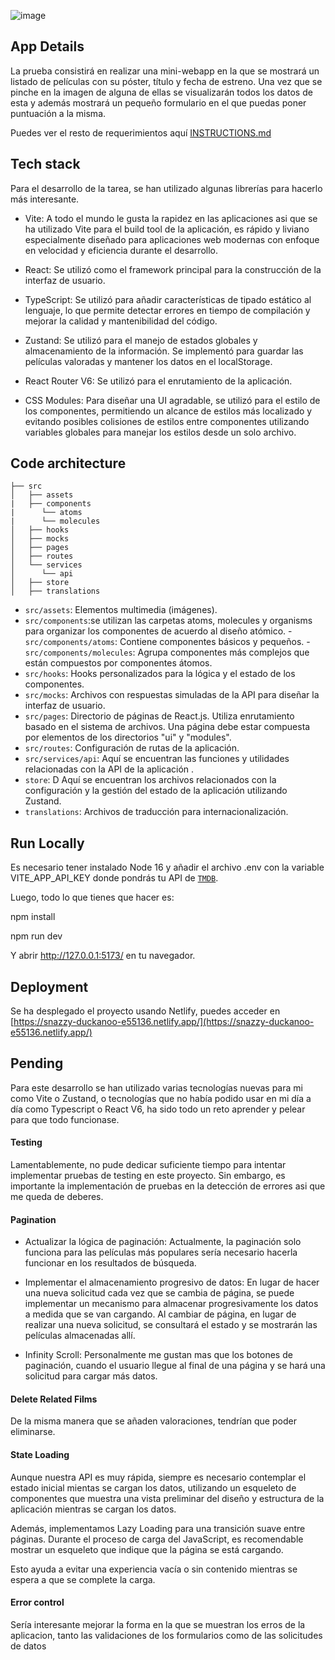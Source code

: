 ![image](https://github.com/JorgeFragaCal/films-searcher/assets/54991337/e5f005c9-833c-4351-9e80-f7dd5da730b5)

## App Details

La prueba consistirá en realizar una mini-webapp en la que se mostrará un listado de películas con su póster, título y fecha de estreno. Una vez que se pinche en la imagen de alguna de ellas se visualizarán todos los datos de esta y además mostrará un pequeño formulario en el que puedas poner puntuación a la misma.

Puedes ver el resto de requerimientos aquí [INSTRUCTIONS.md](/INSTRUCTIONS.md)

## Tech stack

Para el desarrollo de la tarea, se han utilizado algunas librerías para hacerlo más interesante.

- Vite: A todo el mundo le gusta la rapidez en las aplicaciones asi que se ha utilizado Vite para el build tool de la aplicación, es rápido y liviano especialmente diseñado para aplicaciones web modernas con enfoque en velocidad y eficiencia durante el desarrollo.

- React: Se utilizó como el framework principal para la construcción de la interfaz de usuario.

- TypeScript: Se utilizó para añadir características de tipado estático al lenguaje, lo que permite detectar errores en tiempo de compilación y mejorar la calidad y mantenibilidad del código.

- Zustand: Se utilizó para el manejo de estados globales y almacenamiento de la información. Se implementó para guardar las películas valoradas y mantener los datos en el localStorage.

- React Router V6: Se utilizó para el enrutamiento de la aplicación.

- CSS Modules: Para diseñar una UI agradable, se utilizó para el estilo de los componentes, permitiendo un alcance de estilos más localizado y evitando posibles colisiones de estilos entre componentes utilizando variables globales para manejar los estilos desde un solo archivo.

## Code architecture

```
├── src
│   ├── assets
|   ├── components
|      └── atoms
|      └── molecules
│   ├── hooks
│   ├── mocks
│   ├── pages
│   ├── routes
│   └── services
│      └── api
│   ├── store
│   ├── translations
```

- `src/assets`: Elementos multimedia (imágenes).
- `src/components`:se utilizan las carpetas atoms, molecules y organisms para organizar los componentes de acuerdo al diseño atómico. -`src/components/atoms`: Contiene componentes básicos y pequeños. -`src/components/molecules`: Agrupa componentes más complejos que están compuestos por componentes átomos.
- `src/hooks`: Hooks personalizados para la lógica y el estado de los componentes.
- `src/mocks`: Archivos con respuestas simuladas de la API para diseñar la interfaz de usuario.
- `src/pages`: Directorio de páginas de React.js. Utiliza enrutamiento basado en el sistema de archivos. Una página debe estar compuesta por elementos de los directorios "ui" y "modules".
- `src/routes`: Configuración de rutas de la aplicación.
- `src/services/api`: Aquí se encuentran las funciones y utilidades relacionadas con la API de la aplicación .
- `store`: D Aquí se encuentran los archivos relacionados con la configuración y la gestión del estado de la aplicación utilizando Zustand.
- `translations`: Archivos de traducción para internacionalización.

## Run Locally

Es necesario tener instalado Node 16 y añadir el archivo .env con la variable VITE_APP_API_KEY donde pondrás tu API de [`TMDB`](https://www.themoviedb.org/).

Luego, todo lo que tienes que hacer es:

npm install

npm run dev

Y abrir http://127.0.0.1:5173/ en tu navegador.

## Deployment

Se ha desplegado el proyecto usando Netlify, puedes acceder en [https://snazzy-duckanoo-e55136.netlify.app/](https://snazzy-duckanoo-e55136.netlify.app/)

## Pending

Para este desarrollo se han utilizado varias tecnologías nuevas para mi como Vite o Zustand, o tecnologías que no había podido usar en mi día a día como Typescript o React V6, ha sido todo un reto aprender y pelear para que todo funcionase.

#### Testing

Lamentablemente, no pude dedicar suficiente tiempo para intentar implementar pruebas de testing en este proyecto. Sin embargo, es importante la implementación de pruebas en la detección de errores asi que me queda de deberes.

#### Pagination

- Actualizar la lógica de paginación: Actualmente, la paginación solo funciona para las películas más populares sería necesario hacerla funcionar en los resultados de búsqueda.

- Implementar el almacenamiento progresivo de datos: En lugar de hacer una nueva solicitud cada vez que se cambia de página, se puede implementar un mecanismo para almacenar progresivamente los datos a medida que se van cargando. Al cambiar de página, en lugar de realizar una nueva solicitud, se consultará el estado y se mostrarán las películas almacenadas allí.

- Infinity Scroll: Personalmente me gustan mas que los botones de paginación, cuando el usuario llegue al final de una página y se hará una solicitud para cargar más datos.

#### Delete Related Films

De la misma manera que se añaden valoraciones, tendrían que poder eliminarse.

#### State Loading

Aunque nuestra API es muy rápida, siempre es necesario contemplar el estado inicial mientas se cargan los datos, utilizando un esqueleto de componentes que muestra una vista preliminar del diseño y estructura de la aplicación mientras se cargan los datos.

Además, implementamos Lazy Loading para una transición suave entre páginas. Durante el proceso de carga del JavaScript, es recomendable mostrar un esqueleto que indique que la página se está cargando.

Esto ayuda a evitar una experiencia vacía o sin contenido mientras se espera a que se complete la carga.

#### Error control

Sería interesante mejorar la forma en la que se muestran los erros de la aplicacion, tanto las validaciones de los formularios como de las solicitudes de datos
